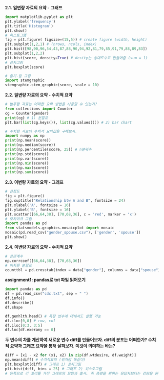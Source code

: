 **2.1. 일변량 자료의 요약 - 그래프**

```python
import matplotlib.pyplot as plt
plt.ylabel('frequency')
plt.title('Histogram')
plt.show()
# 히스토그램
fig = plt.figure( figsize=(15,5)) # create figure (width, height)
plt.subplot(1,2,1) # (nrows, ncols, index) 
plt.hist([98,90,96,54,43,87,88,90,94,92,81,79,85,91,79,88,89,83])
plt.subplot(1,2,2)
plt.hist(score, density=True) # desity는 상대도수로 만들어줌 (sum = 1)
# 상자그림
plt.boxplot(score)
```

```python
# 줄기-잎 그림
import stemgraphic
stemgraphic.stem_graphic(score, scale = 10)
```

**2.2. 일변량 자료의 요약 - 수치적 요약**

```python
# 범주형 자료는 어떠한 요약 방법을 사용할 수 있는가?
from collections import Counter
cg = Counter(gender)
print(cg) # 1) 분할표
plt.bar(list(cg.keys()), list(cg.values())) # 2) bar chart
```

```python
# 수치형 자료의 수치적 요약값을 구해보자.
import numpy as np
print(np.mean(score))
print(np.median(score))
print(np.percentile(score, 25)) # n분위수
print(np.std(score))
print(np.var(score))
print(np.min(score))
print(np.max(score))
print(np.sum(score))
```

**2.3. 이변량 자료의 요약 - 그래프**

```python
# 산점도
fig = plt.figure()
fig.suptitle("Relationship btw A and B", fontsize = 24)
plt.xlabel('A', fontsize = 16)
plt.ylabel('B', fontsize = 16)
plt.scatter([66,64,38], [70,68,36], c = 'red', marker = 'x')
# 모자이크 그림
import pandas as pd
from statsmodels.graphics.mosaicplot import mosaic
mosaic(pd.read_csv("gender_spouse.csv"), ['gender', 'spouse'])
plt.show()
```

**2.4. 이변량 자료의 요약 - 수치적 요약**

```python
# 상관계수
np.corrcoef([66,64,38], [70,68,36])
# 이차원 분할표
counttbl = pd.crosstab(index = data["gender"], columns = data["spouse"])
```

**assignment1: pandas로 txt 파일 읽어오기**

```python
import pandas as pd
df = pd.read_csv("cdc.txt", sep = " ")
df.info()
df.describe()
df.shape

df.genhlth.head() # 특정 변수에 대해서도 실행 가능
df.iloc[0,0] # row, col
df.iloc[0:3, 3:5]
df.loc[df.exerany == 0] 
```

**두 변수의 차를 계산하여 새로운 변수 diff를 만들어보자. diff의 분포는 어떠한가? 수치적 요약과 그래프 요약을 통해 살펴보자. 이것이 의미하는 바는?**

```python
diff = [x1 - x2 for (x1, x2) in zip(df.wtdesire, df.weight)]
np.mean(diff) # 수치적요약 (위처럼 똑같이)
plt.boxplot(diff) # 그래프 1) 상자그림
plt.hist(diff, bins = 25) # 그래프 2) 히스토그램
# 왼쪽으로 긴 꼬리를 가진 그래프의 모양과 흡사. 즉 증량을 원하는 응답자보다는 감량을 원하는 응답자가 많음. 왼쪽으로 긴 꼬리를 가졌지만 대체로 중앙에 응답이 몰려 있는 편이고, 양끝으로 갈 수록 응답자가 현저히 적어지는 양상을 띤다. 최소/최대값은 극단적 outlier
```



